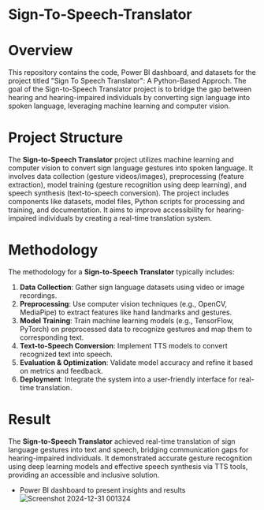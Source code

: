 # Sign-To-Speech-Translator

# Overview
This repository contains the code, Power BI dashboard, and datasets for the project titled "Sign To Speech Translator": A Python-Based Approch. The goal of the Sign-to-Speech Translator project is to bridge the gap between hearing and hearing-impaired individuals by converting sign language into spoken language, leveraging machine learning and computer vision.

# Project Structure
The **Sign-to-Speech Translator** project utilizes machine learning and computer vision to convert sign language gestures into spoken language. It involves data collection (gesture videos/images), preprocessing (feature extraction), model training (gesture recognition using deep learning), and speech synthesis (text-to-speech conversion). The project includes components like datasets, model files, Python scripts for processing and training, and documentation. It aims to improve accessibility for hearing-impaired individuals by creating a real-time translation system.

# Methodology
The methodology for a **Sign-to-Speech Translator** typically includes:

1. **Data Collection**: Gather sign language datasets using video or image recordings.
2. **Preprocessing**: Use computer vision techniques (e.g., OpenCV, MediaPipe) to extract features like hand landmarks and gestures.
3. **Model Training**: Train machine learning models (e.g., TensorFlow, PyTorch) on preprocessed data to recognize gestures and map them to corresponding text.
4. **Text-to-Speech Conversion**: Implement TTS models to convert recognized text into speech.
5. **Evaluation & Optimization**: Validate model accuracy and refine it based on metrics and feedback.
6. **Deployment**: Integrate the system into a user-friendly interface for real-time translation.

# Result
The **Sign-to-Speech Translator** achieved real-time translation of sign language gestures into text and speech, bridging communication gaps for hearing-impaired individuals. It demonstrated accurate gesture recognition using deep learning models and effective speech synthesis via TTS tools, providing an accessible and inclusive solution.
  - Power BI dashboard to present insights and results
    ![Screenshot 2024-12-31 001324](https://github.com/user-attachments/assets/5f69f2fd-4419-4abe-9fe8-ccf6737b525f)


    

